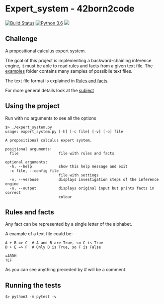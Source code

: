 # Expert_system - 42born2code
[![Build Status](https://travis-ci.com/fedefloris/Expert_system.svg?branch=master)](https://travis-ci.com/fedefloris/Expert_system) [![Python 3.6](https://img.shields.io/badge/python-3.6-blue.svg)](https://www.python.org/downloads/release/python-360/) ![](https://img.shields.io/github/license/fedefloris/Expert_system.svg)

## Challenge
A propositional calculus expert system.

The goal of this project is implementing a backward-chaining inference engine, it must be able to read rules and facts from a given text file. The [examples](/test/examples/good_files) folder contains many samples of possibile text files.

The text file format is explained in [Rules and facts](#Rules-and-facts).

For more general details look at the [subject](subject.pdf)

## Using the project
Run with no arguments to see all the options
```console
$> ./expert_system.py
usage: expert_system.py [-h] [-c file] [-v] [-o] file

A propositional calculus expert system.

positional arguments:
  file                  file with rules and facts

optional arguments:
  -h, --help            show this help message and exit
  -c file, --config file
                        file with settings
  -v, --verbose         displays investigation steps of the inference engine
  -o, --output          displays original input but prints facts in correct
                        colour
```

## Rules and facts
Any fact can be represented by a single letter of the alphabet.

A example of a text file could be:
```console
A + B => C  # A and B are True, so C is True
D + E => F  # Only D is True, so F is False

=ABDH
?CF
```
As you can see anything preceded by *#* will be a comment.

## Running the tests
```console
$> python3 -m pytest -v
```
